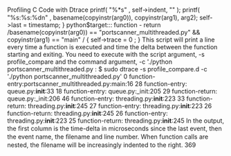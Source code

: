 Proﬁling C Code with Dtrace printf( "%*s" , self->indent,  "" ); printf( "%s:%s:%dn" , basename(copyinstr(arg0)), copyinstr(arg1), arg2); self->last = timestamp; } python$target::: function - return /basename(copyinstr(arg0)) ==  "portscanner_multithreaded.py" && copyinstr(arg1) ==  "main" / { self->trace =  0 ; } This script will print a line every time a function is executed and time the delta between the function starting and exiting. You need to execute with the script argument,  -s profile_compare  and the command argument,  -c './python portscanner_multithreaded.py : $ sudo dtrace -s profile_compare.d -c './python portscanner_multithreaded.py' 0 function-entry:portscanner_multithreaded.py:main:16 28 function-entry: queue.py:__init__:33 18 function-entry: queue.py:_init:205 29 function-return: queue.py:_init:206 46 function-entry: threading.py:__init__:223 33 function-return: threading.py:__init__:245 27 function-entry: threading.py:__init__:223 26 function-return: threading.py:__init__:245 26 function-entry: threading.py:__init__:223 25 function-return: threading.py:__init__:245 In the output, the ﬁrst column is the time-delta in microseconds since the last event, then the event name, the ﬁlename and line number. When function calls are nested, the ﬁlename will be increasingly indented to the right. 369